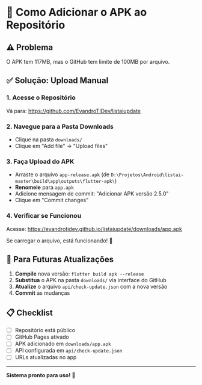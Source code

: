 # 📱 Como Adicionar o APK ao Repositório

## ⚠️ Problema
O APK tem 117MB, mas o GitHub tem limite de 100MB por arquivo.

## ✅ Solução: Upload Manual

### 1. Acesse o Repositório
Vá para: https://github.com/EvandroTIDev/listaiupdate

### 2. Navegue para a Pasta Downloads
- Clique na pasta `downloads/`
- Clique em "Add file" → "Upload files"

### 3. Faça Upload do APK
- Arraste o arquivo `app-release.apk` (de `D:\Projetos\Android\listai-master\build\app\outputs\flutter-apk\`)
- **Renomeie** para `app.apk`
- Adicione mensagem de commit: "Adicionar APK versão 2.5.0"
- Clique em "Commit changes"

### 4. Verificar se Funcionou
Acesse: https://evandrotidev.github.io/listaiupdate/downloads/app.apk

Se carregar o arquivo, está funcionando! 🎉

## 🔄 Para Futuras Atualizações

1. **Compile** nova versão: `flutter build apk --release`
2. **Substitua** o APK na pasta `downloads/` via interface do GitHub
3. **Atualize** o arquivo `api/check-update.json` com a nova versão
4. **Commit** as mudanças

## 📋 Checklist

- [ ] Repositório está público
- [ ] GitHub Pages ativado
- [ ] APK adicionado em `downloads/app.apk`
- [ ] API configurada em `api/check-update.json`
- [ ] URLs atualizadas no app

---

**Sistema pronto para uso!** 🚀
